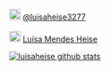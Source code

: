 <img height="20" width="20" src="https://simpleicons.org/icons/medium.svg" /> [@luisaheise3277](https://medium.com/@luisaheise3277) 
<br><br>
<img height="20" width="20" src="https://simpleicons.org/icons/linkedin.svg" /> [Luísa Mendes Heise](https://www.linkedin.com/in/lu%C3%ADsa-mendes-heise-9b5a15160/)

  
[![luisaheise github stats](https://github-readme-stats.vercel.app/api?username=luisaheise)](https://github.com/anuraghazra/github-readme-stats)
